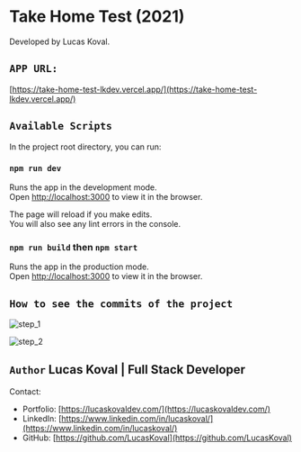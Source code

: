 # Take Home Test (2021)

Developed by Lucas Koval.

## `APP URL:`

[https://take-home-test-lkdev.vercel.app/](https://take-home-test-lkdev.vercel.app/)

## `Available Scripts`

In the project root directory, you can run:

### `npm run dev`

Runs the app in the development mode.\
Open [http://localhost:3000](http://localhost:3000) to view it in the browser.

The page will reload if you make edits.\
You will also see any lint errors in the console.

### `npm run build` then `npm start`

Runs the app in the production mode.\
Open [http://localhost:3000](http://localhost:3000) to view it in the browser.

## `How to see the commits of the project`

<p align="start">
    <img alt="step_1" src="images\step_1.jpg"/>
</p>
<p align="start">
    <img alt="step_2" src="images\step_2.jpg"/>
</p>

## `Author` Lucas Koval | Full Stack Developer

Contact:

- Portfolio: [https://lucaskovaldev.com/](https://lucaskovaldev.com/)
- LinkedIn: [https://www.linkedin.com/in/lucaskoval/](https://www.linkedin.com/in/lucaskoval/)
- GitHub: [https://github.com/LucasKoval](https://github.com/LucasKoval)
